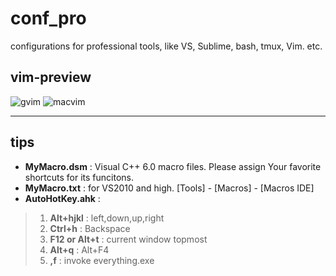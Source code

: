# conf_pro
configurations for professional tools, like VS, Sublime, bash, tmux, Vim. etc.

## vim-preview
![gvim](https://github.com/tianshiwokao/res/blob/master/20171118102955.jpg)
![macvim](https://github.com/tianshiwokao/res/blob/master/20171118103001.png)

----
## tips
* **MyMacro.dsm** : Visual C++ 6.0 macro files. Please assign Your favorite shortcuts for its funcitons.
* **MyMacro.txt** : for VS2010 and high. [Tools] - [Macros] - [Macros IDE]
* **AutoHotKey.ahk** :
> 1. **Alt+hjkl**     : left,down,up,right
> 2. **Ctrl+h**       : Backspace
> 3. **F12 or Alt+t** : current window topmost
> 4. **Alt+q**        : Alt+F4
> 5. **,f**           : invoke everything.exe 
